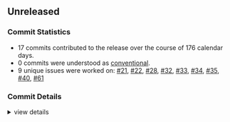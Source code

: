 

## Unreleased

### Commit Statistics

<csr-read-only-do-not-edit/>

 - 17 commits contributed to the release over the course of 176 calendar days.
 - 0 commits were understood as [conventional](https://www.conventionalcommits.org).
 - 9 unique issues were worked on: [#21](https://github.com/giangndm/8xFF-decentralized-sdn/issues/21), [#22](https://github.com/giangndm/8xFF-decentralized-sdn/issues/22), [#28](https://github.com/giangndm/8xFF-decentralized-sdn/issues/28), [#32](https://github.com/giangndm/8xFF-decentralized-sdn/issues/32), [#33](https://github.com/giangndm/8xFF-decentralized-sdn/issues/33), [#34](https://github.com/giangndm/8xFF-decentralized-sdn/issues/34), [#35](https://github.com/giangndm/8xFF-decentralized-sdn/issues/35), [#40](https://github.com/giangndm/8xFF-decentralized-sdn/issues/40), [#61](https://github.com/giangndm/8xFF-decentralized-sdn/issues/61)

### Commit Details

<csr-read-only-do-not-edit/>

<details><summary>view details</summary>

 * **[#21](https://github.com/giangndm/8xFF-decentralized-sdn/issues/21)**
    - Update Rust crate rand to 0.8.5 ([`1623d08`](https://github.com/giangndm/8xFF-decentralized-sdn/commit/1623d086c483485b55c627f10d5e7f38174d6cd7))
 * **[#22](https://github.com/giangndm/8xFF-decentralized-sdn/issues/22)**
    - Update Rust crate serde to 1.0.190 ([`f178586`](https://github.com/giangndm/8xFF-decentralized-sdn/commit/f178586c71b090d53fbd3bbccf703789700f4615))
 * **[#28](https://github.com/giangndm/8xFF-decentralized-sdn/issues/28)**
    - Update Rust crate byteorder to 1.5.0 ([`13d8cb9`](https://github.com/giangndm/8xFF-decentralized-sdn/commit/13d8cb997e344342f0b0fe0a5378080fdb034d49))
 * **[#32](https://github.com/giangndm/8xFF-decentralized-sdn/issues/32)**
    - Update Rust crate data-encoding to 2.4 ([`e5be4ac`](https://github.com/giangndm/8xFF-decentralized-sdn/commit/e5be4acd0427485495db9e45317eb5846878d5c3))
 * **[#33](https://github.com/giangndm/8xFF-decentralized-sdn/issues/33)**
    - Update Rust crate percent-encoding to 2.3.0 ([`62bb5a4`](https://github.com/giangndm/8xFF-decentralized-sdn/commit/62bb5a40712dfe59e36a88821c7be72794dc0231))
 * **[#34](https://github.com/giangndm/8xFF-decentralized-sdn/issues/34)**
    - Update Rust crate unsigned-varint to 0.8 ([`7c2612c`](https://github.com/giangndm/8xFF-decentralized-sdn/commit/7c2612cb6f8a97f2ccadc61c99876e3a86b340e0))
 * **[#35](https://github.com/giangndm/8xFF-decentralized-sdn/issues/35)**
    - Update Rust crate url to 2.4.1 ([`c848c2d`](https://github.com/giangndm/8xFF-decentralized-sdn/commit/c848c2dcfbbddc4af3ba7a2d8a1e877a68622e42))
 * **[#40](https://github.com/giangndm/8xFF-decentralized-sdn/issues/40)**
    - Update Rust crate serde to 1.0.192 ([`7072dfc`](https://github.com/giangndm/8xFF-decentralized-sdn/commit/7072dfc18a60669eb217a703811caf6eed4b4cb6))
 * **[#61](https://github.com/giangndm/8xFF-decentralized-sdn/issues/61)**
    - Rename package to atm0s-sdn ([`d6e3db7`](https://github.com/giangndm/8xFF-decentralized-sdn/commit/d6e3db7651f95244707b555aac24f89e5634d3ef))
 * **Uncategorized**
    - Update for release ([`37fe339`](https://github.com/giangndm/8xFF-decentralized-sdn/commit/37fe339202c45328d81a30ac7c3b62dbee6b1370))
    - Remove publish = false ([`64288da`](https://github.com/giangndm/8xFF-decentralized-sdn/commit/64288da53606750e61ad0c09bccd10fb0c1c83b2))
    - Merge pull request #1 from bluesea-network/refactor-network ([`f7c586e`](https://github.com/giangndm/8xFF-decentralized-sdn/commit/f7c586ed9ccbc33673792b6db33c3a0f3bc68049))
    - Fixing some clippy ([`1be4e8e`](https://github.com/giangndm/8xFF-decentralized-sdn/commit/1be4e8e7fb22275f038764c0827d65a22090a228))
    - Continue fixing warn ([`badc271`](https://github.com/giangndm/8xFF-decentralized-sdn/commit/badc271dabb8abedbcddf92d7514f174fcc0c435))
    - Change format for longer max line width for better reading ([`c5ae763`](https://github.com/giangndm/8xFF-decentralized-sdn/commit/c5ae7631e396a640bb122750b82ca1c201f3f19b))
    - Added transport tcp and fixing test for multiaddr ([`dd3cf55`](https://github.com/giangndm/8xFF-decentralized-sdn/commit/dd3cf5562f583320cc75f7a38dc1d9040865d306))
    - Added multiaddr custom ver, added manual discovery by specific neighbor address ([`babb557`](https://github.com/giangndm/8xFF-decentralized-sdn/commit/babb5572290da645b685a6260e391bbd7aa6d102))
</details>

